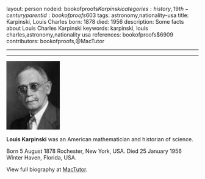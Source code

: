 layout: person
nodeid: bookofproofs$Karpinski
categories: history,19th-century
parentid: bookofproofs$603
tags: astronomy,nationality-usa
title: Karpinski, Louis Charles
born: 1878
died: 1956
description: Some facts about Louis Charles Karpinski
keywords: karpinski, louis charles,astronomy,nationality usa
references: bookofproofs$6909
contributors: bookofproofs,@MacTutor

---


---

![Karpinski.jpg](https://github.com/bookofproofs/bookofproofs.github.io/blob/main/_sources/_assets/images/portraits/Karpinski.jpg?raw=true)

**Louis Karpinski** was an American mathematician and historian of science.

Born 5 August 1878 Rochester, New York, USA. Died 25 January 1956 Winter Haven, Florida, USA.


View full biography at [MacTutor](https://mathshistory.st-andrews.ac.uk/Biographies/Karpinski/).